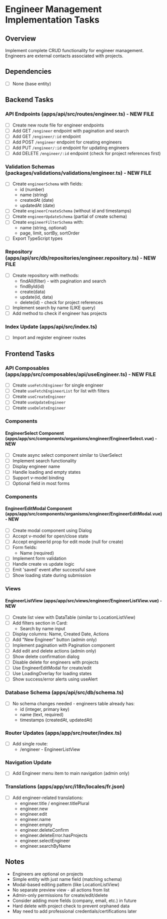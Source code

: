 # Engineer Management Implementation Tasks

## Overview

Implement complete CRUD functionality for engineer management. Engineers are external contacts associated with projects.

## Dependencies

- [ ] None (base entity)

## Backend Tasks

### API Endpoints (apps/api/src/routes/engineer.ts) - NEW FILE

- [ ] Create new route file for engineer endpoints
- [ ] Add GET `/engineer` endpoint with pagination and search
- [ ] Add GET `/engineer/:id` endpoint
- [ ] Add POST `/engineer` endpoint for creating engineers
- [ ] Add PUT `/engineer/:id` endpoint for updating engineers
- [ ] Add DELETE `/engineer/:id` endpoint (check for project references first)

### Validation Schemas (packages/validations/validations/engineer.ts) - NEW FILE

- [ ] Create `engineerSchema` with fields:
    - id (number)
    - name (string)
    - createdAt (date)
    - updatedAt (date)
- [ ] Create `engineerCreateSchema` (without id and timestamps)
- [ ] Create `engineerUpdateSchema` (partial of create schema)
- [ ] Create `engineerFilterSchema` with:
    - name (string, optional)
    - page, limit, sortBy, sortOrder
- [ ] Export TypeScript types

### Repository (apps/api/src/db/repositories/engineer.repository.ts) - NEW FILE

- [ ] Create repository with methods:
    - findAll(filter) - with pagination and search
    - findById(id)
    - create(data)
    - update(id, data)
    - delete(id) - check for project references
- [ ] Implement search by name (LIKE query)
- [ ] Add method to check if engineer has projects

### Index Update (apps/api/src/index.ts)

- [ ] Import and register engineer routes

## Frontend Tasks

### API Composables (apps/app/src/composables/api/useEngineer.ts) - NEW FILE

- [ ] Create `useFetchEngineer` for single engineer
- [ ] Create `useFetchEngineerList` for list with filters
- [ ] Create `useCreateEngineer`
- [ ] Create `useUpdateEngineer`
- [ ] Create `useDeleteEngineer`

### Components

#### EngineerSelect Component (apps/app/src/components/organisms/engineer/EngineerSelect.vue) - NEW

- [ ] Create async select component similar to UserSelect
- [ ] Implement search functionality
- [ ] Display engineer name
- [ ] Handle loading and empty states
- [ ] Support v-model binding
- [ ] Optional field in most forms

### Components

#### EngineerEditModal Component (apps/app/src/components/organisms/engineer/EngineerEditModal.vue) - NEW

- [ ] Create modal component using Dialog
- [ ] Accept v-model for open/close state
- [ ] Accept engineerId prop for edit mode (null for create)
- [ ] Form fields:
    - Name (required)
- [ ] Implement form validation
- [ ] Handle create vs update logic
- [ ] Emit 'saved' event after successful save
- [ ] Show loading state during submission

### Views

#### EngineerListView (apps/app/src/views/engineer/EngineerListView.vue) - NEW

- [ ] Create list view with DataTable (similar to LocationListView)
- [ ] Add filters section in Card:
    - Search by name input
- [ ] Display columns: Name, Created Date, Actions
- [ ] Add "New Engineer" button (admin only)
- [ ] Implement pagination with Pagination component
- [ ] Add edit and delete actions (admin only)
- [ ] Show delete confirmation dialog
- [ ] Disable delete for engineers with projects
- [ ] Use EngineerEditModal for create/edit
- [ ] Use LoadingOverlay for loading states
- [ ] Show success/error alerts using useAlert

### Database Schema (apps/api/src/db/schema.ts)

- [ ] No schema changes needed - engineers table already has:
    - id (integer, primary key)
    - name (text, required)
    - timestamps (createdAt, updatedAt)

### Router Updates (apps/app/src/router/index.ts)

- [ ] Add single route:
    - /engineer - EngineerListView

### Navigation Update

- [ ] Add Engineer menu item to main navigation (admin only)

### Translations (apps/app/src/i18n/locales/fr.json)

- [ ] Add engineer-related translations:
    - engineer.title / engineer.titlePlural
    - engineer.new
    - engineer.edit
    - engineer.name
    - engineer.empty
    - engineer.deleteConfirm
    - engineer.deleteError.hasProjects
    - engineer.selectEngineer
    - engineer.searchByName

## Notes

- Engineers are optional on projects
- Simple entity with just name field (matching schema)
- Modal-based editing pattern (like LocationListView)
- No separate preview view - all actions from list
- Admin-only permissions for create/edit/delete
- Consider adding more fields (company, email, etc.) in future
- Hard delete with project check to prevent orphaned data
- May need to add professional credentials/certifications later
